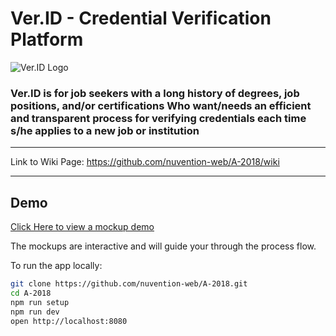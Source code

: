 # Ver.ID - Credential Verification Platform #
![Ver.ID Logo](http://i68.tinypic.com/nqpw7m.jpg)

### Ver.ID is for job seekers with a long history of degrees, job positions, and/or certifications Who want/needs an efficient and transparent process for verifying credentials each time s/he applies to a new job or institution
---
Link to Wiki Page: https://github.com/nuvention-web/A-2018/wiki

---
## Demo
[Click Here to view a mockup demo](https://invis.io/KWGB1G9RA3H)  

The mockups are interactive and will guide your through the process flow.

To run the app locally:

```bash
git clone https://github.com/nuvention-web/A-2018.git
cd A-2018
npm run setup
npm run dev
open http://localhost:8080
```

